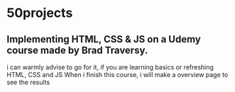 # 50projects
## Implementing HTML, CSS &amp; JS on a Udemy course made by Brad Traversy.
i can warmly advise to go for it,  if you are learning basics or refreshing HTML, CSS and JS
When i finish this course, i will make a overview page to see the results
